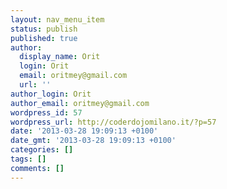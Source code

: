 ```yaml
---
layout: nav_menu_item
status: publish
published: true
author:
  display_name: Orit
  login: Orit
  email: oritmey@gmail.com
  url: ''
author_login: Orit
author_email: oritmey@gmail.com
wordpress_id: 57
wordpress_url: http://coderdojomilano.it/?p=57
date: '2013-03-28 19:09:13 +0100'
date_gmt: '2013-03-28 19:09:13 +0100'
categories: []
tags: []
comments: []
---
```


